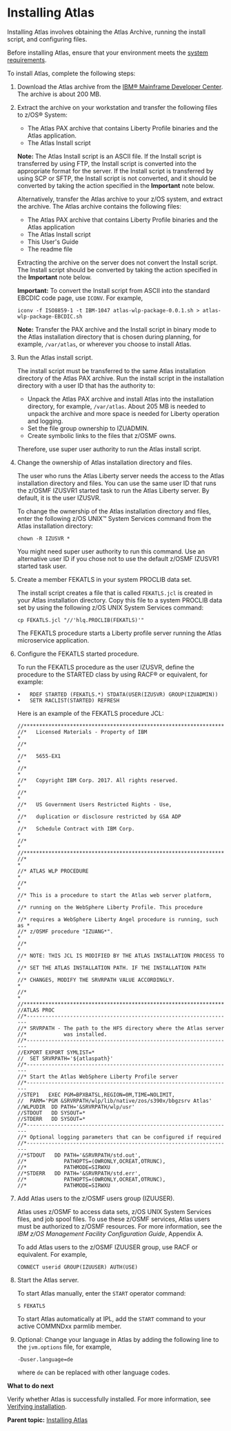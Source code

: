 # Installing Atlas

Installing Atlas involves obtaining the Atlas Archive, running the install script, and configuring files.

Before installing Atlas, ensure that your environment meets the [system requirements](planinstall.md).

To install Atlas, complete the following steps:
1.  Download the Atlas archive from the [IBM® Mainframe Developer Center](https://developer.ibm.com/mainframe/). The archive is about 200 MB.
2.  Extract the archive on your workstation and transfer the following files to z/OS® System:

    -   The Atlas PAX archive that contains Liberty Profile binaries and the Atlas application.
    -   The Atlas Install script

    **Note:** The Atlas Install script is an ASCII file. If the Install script is transferred by using FTP, the Install script is converted into the appropriate format for the server. If the Install script is transferred by using SCP or SFTP, the Install script is not converted, and it should be converted by taking the action specified in the **Important** note below.

    Alternatively, transfer the Atlas archive to your z/OS system, and extract the archive. The Atlas archive contains the following files:

    -   The Atlas PAX archive that contains Liberty Profile binaries and the Atlas application
    -   The Atlas Install script
    -   This User's Guide
    -   The readme file

    Extracting the archive on the server does not convert the Install script. The Install script should be converted by taking the action specified in the **Important** note below.

    **Important:** To convert the Install script from ASCII into the standard EBCDIC code page, use `ICONV`. For example,

    ```
    iconv -f ISO8859-1 -t IBM-1047 atlas-wlp-package-0.0.1.sh > atlas-wlp-package-EBCDIC.sh
    ```

    **Note:** Transfer the PAX archive and the Install script in binary mode to the Atlas installation directory that is chosen during planning, for example, `/var/atlas`, or wherever you choose to install Atlas.

3.  Run the Atlas install script.

    The install script must be transferred to the same Atlas installation directory of the Atlas PAX archive. Run the install script in the installation directory with a user ID that has the authority to:

    -   Unpack the Atlas PAX archive and install Atlas into the installation directory, for example, `/var/atlas`. About 205 MB is needed to unpack the archive and more space is needed for Liberty operation and logging.
    -   Set the file group ownership to IZUADMIN.
    -   Create symbolic links to the files that z/OSMF owns.

    Therefore, use super user authority to run the Atlas install script.

4.  Change the ownership of Atlas installation directory and files.

    The user who runs the Atlas Liberty server needs the access to the Atlas installation directory and files. You can use the same user ID that runs the z/OSMF IZUSVR1 started task to run the Atlas Liberty server. By default, it is the user IZUSVR.

    To change the ownership of the Atlas installation directory and files, enter the following z/OS UNIX™ System Services command from the Atlas installation directory:

    ```
    chown -R IZUSVR *
    ```

    You might need super user authority to run this command. Use an alternative user ID if you chose not to use the default z/OSMF IZUSVR1 started task user.

5.  Create a member FEKATLS in your system PROCLIB data set.

    The install script creates a file that is called `FEKATLS.jcl` is created in your Atlas installation directory. Copy this file to a system PROCLIB data set by using the following z/OS UNIX System Services command:

    ```
    cp FEKATLS.jcl "//'hlq.PROCLIB(FEKATLS)'"
    ```

    The FEKATLS procedure starts a Liberty profile server running the Atlas microservice application.

6.  Configure the FEKATLS started procedure.

    To run the FEKATLS procedure as the user IZUSVR, define the procedure to the STARTED class by using RACF® or equivalent, for example:

    ```
    •	RDEF STARTED (FEKATLS.*) STDATA(USER(IZUSVR) GROUP(IZUADMIN))
    •	SETR RACLIST(STARTED) REFRESH
    ```

    Here is an example of the FEKATLS procedure JCL:

    ```
    //********************************************************************
    //*   Licensed Materials - Property of IBM                           *
    //*                                                                  *
    //*   5655-EX1                                                       *
    //*                                                                  *
    //*   Copyright IBM Corp. 2017. All rights reserved.                 *
    //*                                                                  *
    //*   US Government Users Restricted Rights - Use,                   *
    //*   duplication or disclosure restricted by GSA ADP                *
    //*   Schedule Contract with IBM Corp.                               *
    //*                                                                  *
    //********************************************************************
    //*                                                                  *
    //* ATLAS WLP PROCEDURE                                              *
    //*                                                                  *
    //* This is a procedure to start the Atlas web server platform,      *
    //* running on the WebSphere Liberty Profile. This procedure         *
    //* requires a WebSphere Liberty Angel procedure is running, such as *
    //* z/OSMF procedure "IZUANG*".                                      *
    //*                                                                  *
    //* NOTE: THIS JCL IS MODIFIED BY THE ATLAS INSTALLATION PROCESS TO  *
    //* SET THE ATLAS INSTALLATION PATH. IF THE INSTALLATION PATH        *
    //* CHANGES, MODIFY THE SRVRPATH VALUE ACCORDINGLY.                  *
    //*                                                                  *
    //********************************************************************
    //ATLAS PROC
    //*-------------------------------------------------------------------
    //* SRVRPATH - The path to the HFS directory where the Atlas server
    //*            was installed.
    //*-------------------------------------------------------------------
    //EXPORT EXPORT SYMLIST=*
    //  SET SRVRPATH='${atlaspath}'
    //*-------------------------------------------------------------------
    //* Start the Atlas WebSphere Liberty Profile server
    //*-------------------------------------------------------------------
    //STEP1   EXEC PGM=BPXBATSL,REGION=0M,TIME=NOLIMIT,
    //  PARM='PGM &SRVRPATH/wlp/lib/native/zos/s390x/bbgzsrv Atlas'
    //WLPUDIR  DD PATH='&SRVRPATH/wlp/usr'
    //STDOUT   DD SYSOUT=*
    //STDERR   DD SYSOUT=*
    //*-------------------------------------------------------------------
    //* Optional logging parameters that can be configured if required
    //*-------------------------------------------------------------------
    //*STDOUT   DD PATH='&SRVRPATH/std.out',
    //*            PATHOPTS=(OWRONLY,OCREAT,OTRUNC),
    //*            PATHMODE=SIRWXU
    //*STDERR   DD PATH='&SRVRPATH/std.err',
    //*            PATHOPTS=(OWRONLY,OCREAT,OTRUNC),
    //*            PATHMODE=SIRWXU                                              

    ```

7.  Add Atlas users to the z/OSMF users group \(IZUUSER\).

    Atlas uses z/OSMF to access data sets, z/OS UNIX System Services files, and job spool files. To use these z/OSMF services, Atlas users must be authorized to z/OSMF resources. For more information, see the *IBM z/OS Management Facility Configuration Guide*, Appendix A.

    To add Atlas users to the z/OSMF IZUUSER group, use RACF or equivalent. For example,

    ```
    CONNECT userid GROUP(IZUUSER) AUTH(USE)
    ```

8.  Start the Atlas server.

    To start Atlas manually, enter the `START` operator command:

    ```
    S FEKATLS
    ```

    To start Atlas automatically at IPL, add the `START` command to your active COMMNDxx parmlib member.

9. Optional: Change your language in Atlas by adding the following line to the `jvm.options` file, for example,

    ```
    -Duser.language=de
    ```

    where `de` can be replaced with other language codes.

**What to do next**

Verify whether Atlas is successfully installed. For more information, see [Verifying installation](verifyinstall.md).

**Parent topic:** [Installing Atlas](../topics/install.md)

